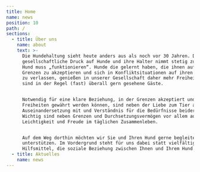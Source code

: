 ```yaml
---
title: Home
name: news
position: 10
path: /
sections:
  - title: Über uns
    name: about
    text: >-
      Die Hundehaltung sieht heute anders aus als noch vor 30 Jahren. Der
      gesellschaftliche Druck auf Hunde und ihre Halter nimmt stetig zu und der
      Hund muss „funktionieren“. Hunde die gelernt haben, die ihnen aufgezeigten
      Grenzen zu akzeptieren und sich in Konfliktsituationen auf ihren Menschen
      zu verlassen, genießen in unserer Gesellschaft daher mehr Freiheiten und
      sind in der Regel (fast) überall gern gesehene Gäste.


      Notwendig für eine klare Beziehung, in der Grenzen akzeptiert und dem Hund
      Freiheiten gewährt werden können, sind neben der Liebe zum Tier aber auch
      Auseinandersetzung mit und Verständnis für die Bedürfnisse beider Seiten.
      Wichtig sind neben Grenzen und Durchsetzungsvermögen vor allem auch
      Leichtigkeit und Freude im täglichen Zusammenleben. 


      Auf dem Weg dorthin möchten wir Sie und Ihren Hund gerne begleiten und
      unterstützen. Im Vordergrund steht für uns dabei statt vielfältiger
      Hilfsmittel, die soziale Beziehung zwischen Ihnen und Ihrem Hund.
  - title: Aktuelles
    name: news
---
```


